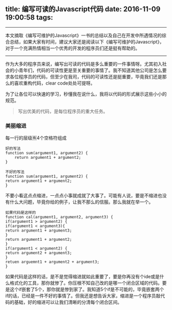 title: 编写可读的Javascript代码
date: 2016-11-09 19:00:58
tags:
---

----
本文摘取《编写可维护的Javascript》一书的总结以及自己在开发中所遇情况的综合总结，如果大家有时间，建议大家还是阅读以下《编写可维护的Javascript》，对于一个充满热情相当一个优秀的开发的程序员们还是挺有帮助的。

-----

作为大多的程序员来说，编写出可读的代码是多么重要的一件事情呀。尤其初入社会的小青年们，代码的可读性更是至关重要的事情了。我不知道其他公司是怎么要求各位程序员的代码，但至少在我司，代码的可读性还是挺重要，毕竟我们还是那么的喜欢重构代码，clear code处处可提呀。

为了让各位可以快速的学习，秒懂我在说什么，我将以代码的形式展示这些小小的规范。

>写出优美的代码，是每位程序员的重大任务。

### 美丽缩进
每一行的层级🈶4个空格符组成

```
好的写法
function sum(argument1, argument2) {
    return argument1 + argument2;
}

不好的写法
function sum(argument1, argument2) {
return argument1 + argument2;
}
```
不要小看这点点缩进，一点点小事就成就了大事了。可能有人说，要是不缩进也没有什么大问题，毕竟你给的例子，让我不那么的信服。那么我就在举一个。

```
如果代码是这样的
function cal(argument1, argument2, argument3) {
if(argument1 > argument2) {
if(argument1 < argument3){
return argument1 + argument3;
}
return argument1 + argument2;
}
if(argument1 < argument2) {
return argument2 + argument3;
}
retuen arguemnt1 + argument2 + argument3;
}
```
如果代码是这样的话，是不是觉得缩进就如此重要了，要是你再没有个ide或是什么格式化的工具，那你就惨了。你压根不知自己改的是哪一个闭合区域的代码。要是这个if嵌套了5个，那你就是惨到家了。我知道5个if是不可能的，毕竟嵌套两个if的话，已经是一件不好的事情了。但我还是想告诉大家，缩进是一个程序员敲代码的基础，好的缩进可以让我们清晰的分清每个闭合区间。
